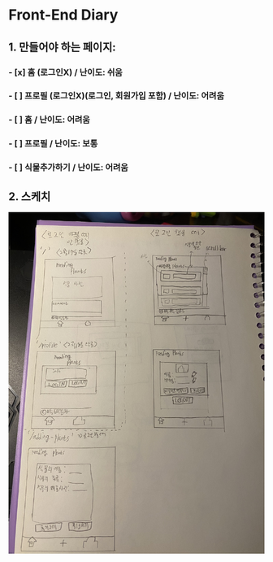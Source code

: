 # Front-End Diary
## 1. 만들어야 하는 페이지:
### - [x] 홈 (로그인X) / 난이도: 쉬움
### - [ ] 프로필 (로그인X)(로그인, 회원가입 포함) / 난이도: 어려움
### - [ ] 홈 / 난이도: 어려움
### - [ ] 프로필 / 난이도: 보통 
### - [ ] 식물추가하기 / 난이도: 어려움

## 2. 스케치
![페이지_스케치](ForREADME/페이지_스케치1.jpg)
